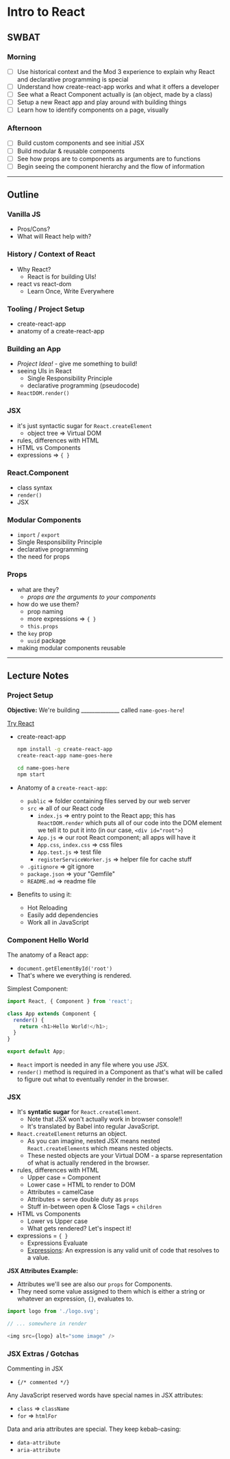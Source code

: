 Intro to React
==============

## SWBAT

### Morning

- [ ] Use historical context and the Mod 3 experience to explain why React and declarative programming is special
- [ ] Understand how create-react-app works and what it offers a developer
- [ ] See what a React Component actually is (an object, made by a class)
- [ ] Setup a new React app and play around with building things
- [ ] Learn how to identify components on a page, visually

### Afternoon

- [ ] Build custom components and see initial JSX
- [ ] Build modular & reusable components
- [ ] See how props are to components as arguments are to functions
- [ ] Begin seeing the component hierarchy and the flow of information

---

## Outline

### Vanilla JS

- Pros/Cons?
- What will React help with?

### History / Context of React

- Why React?
  - React is for building UIs!
- react vs react-dom
  - Learn Once, Write Everywhere

### Tooling / Project Setup

- create-react-app
- anatomy of a create-react-app

### Building an App

- _Project Idea!_ - give me something to build!
- seeing UIs in React
  - Single Responsibility Principle
  - declarative programming (pseudocode)
- `ReactDOM.render()`

### JSX

- it's just syntactic sugar for `React.createElement`
  - object tree => Virtual DOM
- rules, differences with HTML
- HTML vs Components
- expressions => `{ }`

### React.Component

- class syntax
- `render()`
- JSX

### Modular Components

- `import` / `export`
- Single Responsibility Principle
- declarative programming
- the need for props

### Props

- what are they?
  - _props are the arguments to your components_
- how do we use them?
  - prop naming
  - more expressions => `{ }`
  - `this.props`
- the `key` prop
  - `uuid` package
- making modular components reusable

---

## Lecture Notes

### Project Setup

**Objective:** We're building ______________ called `name-goes-here`!

[Try React](https://reactjs.org/docs/try-react.html)
- create-react-app
  ```sh
  npm install -g create-react-app
  create-react-app name-goes-here

  cd name-goes-here
  npm start
  ```

- Anatomy of a `create-react-app`:
  - `public` => folder containing files served by our web server
  - `src` => all of our React code
    - `index.js` => entry point to the React app; this has `ReactDOM.render` which puts all of our code into the DOM element we tell it to put it into (in our case, `<div id="root">`)
    - `App.js` => our root React component; all apps will have it
    - `App.css`, `index.css` => css files
    - `App.test.js` => test file
    - `registerServiceWorker.js` => helper file for cache stuff
  - `.gitignore` => git ignore
  - `package.json` => your "Gemfile"
  - `README.md` => readme file
- Benefits to using it:
  - Hot Reloading
  - Easily add dependencies
  - Work all in JavaScript

### Component Hello World

The anatomy of a React app:
- `document.getElementById('root')`
- That's where we everything is rendered.

Simplest Component:

```javascript
import React, { Component } from 'react';

class App extends Component {
  render() {
    return <h1>Hello World!</h1>;
  }
}

export default App;
```

- `React` import is needed in any file where you use JSX.
- `render()` method is required in a Component as that's what will be called to figure out what to eventually render in the browser.

### JSX

- It's **syntatic sugar** for `React.createElement`.
  - Note that JSX won't actually work in browser console!!
  - It's translated by Babel into regular JavaScript.
- `React.createElement` returns an object.
  - As you can imagine, nested JSX means nested `React.createElement`s which means nested objects.
  - These nested objects are your Virtual DOM - a sparse representation of what is actually rendered in the browser.
- rules, differences with HTML
  - Upper case = Component
  - Lower case = HTML to render to DOM
  - Attributes = camelCase
  - Attributes = serve double duty as `props`
  - Stuff in-between open & Close Tags = `children`
- HTML vs Components
  - Lower vs Upper case
  - What gets rendered? Let's inspect it!
- expressions = `{ }`
  - Expressions Evaluate
  - [Expressions](https://developer.mozilla.org/en-US/docs/Web/JavaScript/Guide/Expressions_and_Operators#Expressions): An expression is any valid unit of code that resolves to a value.

**JSX Attributes Example:**

- Attributes we'll see are also our `props` for Components.
- They need some value assigned to them which is either a string or whatever an expression, `{}`, evaluates to.

```javascript
import logo from './logo.svg';

// ... somewhere in render

<img src={logo} alt="some image" />
```

### JSX Extras / Gotchas

Commenting in JSX
- `{/* commented */}`

Any JavaScript reserved words have special names in JSX attributes:
- `class` => `className`
- `for` => `htmlFor`

Data and aria attributes are special. They keep kebab-casing:
- `data-attribute`
- `aria-attribute`
